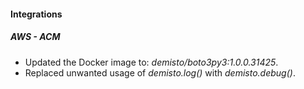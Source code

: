 
#### Integrations
##### AWS - ACM
- Updated the Docker image to: *demisto/boto3py3:1.0.0.31425*.
- Replaced unwanted usage of *demisto.log()* with *demisto.debug()*.
